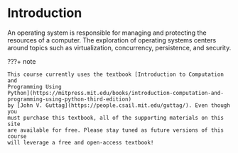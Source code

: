 # Introduction

An operating system is responsible for managing and protecting the resources of
a computer. The exploration of operating systems centers around topics such as
virtualization, concurrency, persistence, and security.

???+ note

    This course currently uses the textbook [Introduction to Computation and
    Programming Using
    Python](https://mitpress.mit.edu/books/introduction-computation-and-programming-using-python-third-edition)
    by [John V. Guttag](https://people.csail.mit.edu/guttag/). Even though you
    must purchase this textbook, all of the supporting materials on this site
    are available for free. Please stay tuned as future versions of this course
    will leverage a free and open-access textbook!
